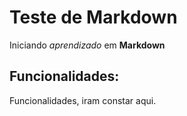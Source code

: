 # Teste de Markdown
Iniciando *aprendizado* em **Markdown**
 
## Funcionalidades:
Funcionalidades, iram constar aqui.